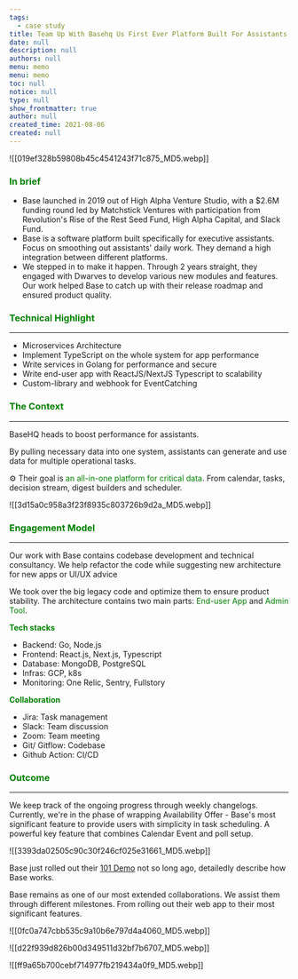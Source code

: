 ```yaml
---
tags: 
  - case study
title: Team Up With Basehq Us First Ever Platform Built For Assistants
date: null
description: null
authors: null
menu: memo
menu: memo
toc: null
notice: null
type: null
show_frontmatter: true
author: null
created_time: 2021-08-06
created: null
---
```


![[019ef328b59808b45c4541243f71c875_MD5.webp]]

### <span style='color:green'>In brief</span>

* Base launched in 2019 out of High Alpha Venture Studio, with a $2.6M funding round led by Matchstick Ventures with participation from Revolution's Rise of the Rest Seed Fund, High Alpha Capital, and Slack Fund.
* Base is a software platform built specifically for executive assistants. Focus on smoothing out assistants' daily work. They demand a high integration between different platforms.
* We stepped in to make it happen. Through 2 years straight, they engaged with Dwarves to develop various new modules and features. Our work helped Base to catch up with their release roadmap and ensured product quality.

### <span style='color:green'>Technical Highlight</span>

---

* Microservices Architecture
* Implement TypeScript on the whole system for app performance
* Write services in Golang for performance and secure
* Write end-user app with ReactJS/NextJS Typescript to scalability
* Custom-library and webhook for EventCatching

### <span style='color:green'>The Context</span>

---

<!-- column_list fddec7fe-1c2b-4a9f-8600-7cbc5d19c519 -->

<!-- column c0f86255-7982-422b-a7ab-d50d5d16ecdf -->

BaseHQ heads to boost performance for assistants. 

By pulling necessary data into one system, assistants can generate and use data for multiple operational tasks. 

<!-- column e0d6ea4d-043e-4aa9-9b71-a9a64edad1f8 -->

⚙️ Their goal is <span style='color:green'>an all-in-one platform for critical data</span>. From calendar, tasks, decision stream, digest builders and scheduler. 


![[3d15a0c958a3f23f8935c803726b9d2a_MD5.webp]]


### <span style='color:green'>Engagement Model</span>

---

Our work with Base contains codebase development and technical consultancy. We help refactor the code while suggesting new architecture for new apps or UI/UX advice

We took over the big legacy code and optimize them to ensure product stability. The architecture contains two main parts: <span style='color:green'>End-user App</span> and <span style='color:green'>Admin Tool</span>. 

<!-- column_list cf55d995-2a44-4169-a47d-fafff94e1a1e -->

<!-- column cba80473-839f-46cc-9e68-dc7129de3273 -->

<span style='color:green'>**Tech stacks**</span>

* Backend: Go, Node.js
* Frontend: React.js, Next.js, Typescript
* Database: MongoDB, PostgreSQL
* Infras: GCP, k8s
* Monitoring: One Relic, Sentry, Fullstory

<!-- column 2aa761da-0235-474e-aae9-a5855c7f30d2 -->

<span style='color:green'>**Collaboration**</span>

* Jira: Task management
* Slack: Team discussion
* Zoom: Team meeting
* Git/ Gitflow: Codebase
* Github Action: CI/CD

### <span style='color:green'>Outcome</span>

---

<!-- column_list 1a001304-b7fc-4a48-8637-2ed301569088 -->

<!-- column b3627bf8-5d71-4800-89df-bf8fdc3a8195 -->

We keep track of the ongoing progress through weekly changelogs.
Currently, we're in the phase of wrapping Availability Offer - Base's most significant feature to provide users with simplicity in task scheduling. A powerful key feature that combines Calendar Event and poll setup.

<!-- column 69ef455f-df39-4820-9aa6-6556b5a45531 -->

![[3393da02505c90c30f246cf025e31661_MD5.webp]]

Base just rolled out their [101 Demo](https://www.linkedin.com/posts/basehq_base-101-demo-get-back-to-the-base-ics-activity-6800435873860120576-G7ZI) not so long ago, detailedly describe how Base works. 

Base remains as one of our most extended collaborations. We assist them through different milestones. From rolling out their web app to their most significant features.


<!-- column_list 0a0d874b-73a5-4f50-98dd-8190b3120ef0 -->

<!-- column adf0a0f8-3fe2-44d6-ab59-8a1501bce973 -->

![[0fc0a747cbb535c9a10b6e797d4a4060_MD5.webp]]

<!-- column 7af252d8-9125-466c-8d49-1e503090d70f -->

![[d22f939d826b00d349511d32bf7b6707_MD5.webp]]

![[ff9a65b700cebf714977fb219434a0f9_MD5.webp]]
